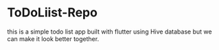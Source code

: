 # ToDoLiist-Repo
this is a simple todo list app built with flutter using Hive database but we can make it look better together.
